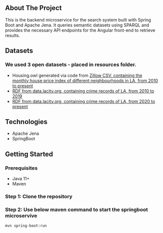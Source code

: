 ## About The Project

This is the backend microservice for the search system built with Spring Boot and Apache Jena. It queries semantic datasets using SPARQL and provides the necessary API endpoints for the Angular front-end to retrieve results.

## Datasets

### We used 3 open datasets - placed in resources folder.

- Housing.owl generated via code from [Zillow CSV, containing the monthly house price index of different neighbourhoods in LA, from 2010 to present](https://files.zillowstatic.com/research/public_csvs/zhvi/Metro_zhvi_uc_sfrcondo_tier_0.33_0.67_sm_sa_month.csv?t=1677524930)
- [RDF from data.lacity.org, containing crime records of LA, from 2010 to 2019](https://data.lacity.org/Public-Safety/Crime-Data-from-2010-to-2019/63jg-8b9z)
- [RDF from data.lacity.org, containing crime records of LA, from 2020 to present](https://data.lacity.org/Public-Safety/Crime-Data-from-2020-to-Present/2nrs-mtv8)


## Technologies

- Apache Jena
- SpringBoot


## Getting Started

### Prerequisites
- Java 11+
- Maven

### Step 1: Clone the repository

### Step 2: Use below maven command to start the springboot microservive

`mvn spring-boot:run`
